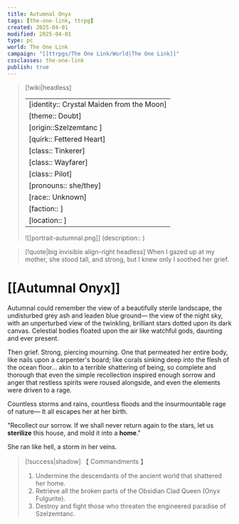 ```yaml
---
title: Autumnal Onyx
tags: [the-one-link, ttrpg]
created: 2025-04-01
modified: 2025-04-01
type: pc
world: The One Link
campaign: "[[ttrpgs/The One Link/World|The One Link]]"
cssclasses: the-one-link
publish: true
---
```


> [!wiki|headless]
>
> |               |
> | ------------- |
> | [identity:: Crystal Maiden from the Moon] |
> | [theme:: Doubt] |
> | [origin::Szelzemtanc ] |
> | [quirk:: Fettered Heart] |
> | [class:: Tinkerer] |
> | [class:: Wayfarer] |
> | [class:: Pilot] |
> | [pronouns:: she/they] |
> | [race:: Unknown] |
> | [faction:: ] |
> | [location:: ] |
>
> ![[portrait-autumnal.png]]
> (description:: )

> [!quote|big invisible align-right headless]
> When I gazed up at my mother, she stood tall, and strong,
> but I knew only I soothed her grief.

# [[Autumnal Onyx]]

Autumnal could remember the view of a beautifully sterile landscape, the undisturbed grey ash and leaden blue ground— the view of the night sky, with an unperturbed view of the twinkling, brilliant stars dotted upon its dark canvas. Celestial bodies floated upon the air like watchful gods, daunting and ever present.

Then grief. Strong, piercing mourning. One that permeated her entire body, like nails upon a carpenter's board; like corals sinking deep into the flesh of the ocean floor… akin to a terrible shattering of being, so complete and thorough that even the simple recollection inspired enough sorrow and anger that restless spirits were roused alongside, and even the elements were driven to a rage.

Countless storms and rains, countless floods and the insurmountable rage of nature—
It all escapes her at her birth.

"Recollect our sorrow. If we shall never return again to the stars, let us **sterilize** this house, and mold it into a **home**."

She ran like hell, a storm in her veins.

> [!success|shadow] 【 Commandments 】
>
> 1. Undermine the descendants of the ancient world that shattered her home.
> 2. Retrieve all the broken parts of the Obsidian Clad Queen (Onyx Fulgurite).
> 3. Destroy and fight those who threaten the engineered paradise of Szelzemtanc.
